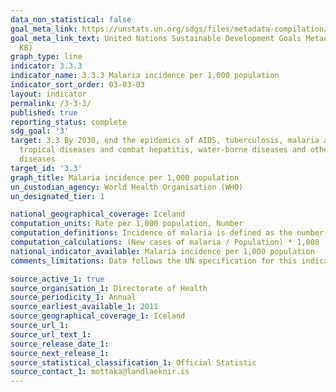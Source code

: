 ```yaml
---
data_non_statistical: false
goal_meta_link: https://unstats.un.org/sdgs/files/metadata-compilation/Metadata-Goal-3.pdf
goal_meta_link_text: United Nations Sustainable Development Goals Metadata (PDF 431
  KB)
graph_type: line
indicator: 3.3.3
indicator_name: 3.3.3 Malaria incidence per 1,000 population
indicator_sort_order: 03-03-03
layout: indicator
permalink: /3-3-3/
published: true
reporting_status: complete
sdg_goal: '3'
target: 3.3 By 2030, end the epidemics of AIDS, tuberculosis, malaria and neglected
  tropical diseases and combat hepatitis, water-borne diseases and other communicable
  diseases
target_id: '3.3'
graph_title: Malaria incidence per 1,000 population
un_custodian_agency: World Health Organisation (WHO)
un_designated_tier: 1

national_geographical_coverage: Iceland
computation_units: Rate per 1,000 population, Number
computation_definitions: Incidence of malaria is defined as the number of new cases of malaria per 100,000 people at risk each year.
computation_calculations: (New cases of malaria / Population) * 1,000
national_indicator_available: Malaria incidence per 1,000 population
comments_limitations: Data follows the UN specification for this indicator. This indicator has been identified in collaboration with topic experts.

source_active_1: true
source_organisation_1: Directorate of Health
source_periodicity_1: Annual
source_earliest_available_1: 2011
source_geographical_coverage_1: Iceland
source_url_1: 
source_url_text_1: 
source_release_date_1:
source_next_release_1:
source_statistical_classification_1: Official Statistic
source_contact_1: mottaka@landlaeknir.is
---
```

